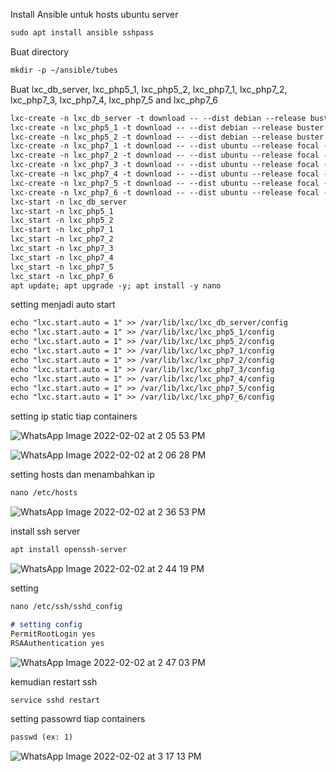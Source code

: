 Install Ansible untuk hosts ubuntu server

```markdown
sudo apt install ansible sshpass
```

Buat directory

```markdown
mkdir -p ~/ansible/tubes
```

Buat lxc_db_server, lxc_php5_1, lxc_php5_2, lxc_php7_1, lxc_php7_2, lxc_php7_3, lxc_php7_4, lxc_php7_5 and lxc_php7_6

```markdown
lxc-create -n lxc_db_server -t download -- --dist debian --release buster --arch amd64 --force-cache --no-validate --server images.linuxcontainers.org
lxc-create -n lxc_php5_1 -t download -- --dist debian --release buster --arch amd64 --force-cache --no-validate --server images.linuxcontainers.org
lxc-create -n lxc_php5_2 -t download -- --dist debian --release buster --arch amd64 --force-cache --no-validate --server images.linuxcontainers.org
lxc-create -n lxc_php7_1 -t download -- --dist ubuntu --release focal --arch amd64 --force-cache --no-validate --server images.linuxcontainers.org
lxc-create -n lxc_php7_2 -t download -- --dist ubuntu --release focal --arch amd64 --force-cache --no-validate --server images.linuxcontainers.org
lxc-create -n lxc_php7_3 -t download -- --dist ubuntu --release focal --arch amd64 --force-cache --no-validate --server images.linuxcontainers.org
lxc-create -n lxc_php7_4 -t download -- --dist ubuntu --release focal --arch amd64 --force-cache --no-validate --server images.linuxcontainers.org
lxc-create -n lxc_php7_5 -t download -- --dist ubuntu --release focal --arch amd64 --force-cache --no-validate --server images.linuxcontainers.org
lxc-create -n lxc_php7_6 -t download -- --dist ubuntu --release focal --arch amd64 --force-cache --no-validate --server images.linuxcontainers.org
lxc-start -n lxc_db_server
lxc-start -n lxc_php5_1 
lxc_start -n lxc_php5_2
lxc-start -n lxc_php7_1 
lxc_start -n lxc_php7_2
lxc_start -n lxc_php7_3
lxc_start -n lxc_php7_4
lxc_start -n lxc_php7_5
lxc_start -n lxc_php7_6
apt update; apt upgrade -y; apt install -y nano
```

setting menjadi auto start

```markdown
echo "lxc.start.auto = 1" >> /var/lib/lxc/lxc_db_server/config
echo "lxc.start.auto = 1" >> /var/lib/lxc/lxc_php5_1/config
echo "lxc.start.auto = 1" >> /var/lib/lxc/lxc_php5_2/config
echo "lxc.start.auto = 1" >> /var/lib/lxc/lxc_php7_1/config
echo "lxc.start.auto = 1" >> /var/lib/lxc/lxc_php7_2/config
echo "lxc.start.auto = 1" >> /var/lib/lxc/lxc_php7_3/config
echo "lxc.start.auto = 1" >> /var/lib/lxc/lxc_php7_4/config
echo "lxc.start.auto = 1" >> /var/lib/lxc/lxc_php7_5/config
echo "lxc.start.auto = 1" >> /var/lib/lxc/lxc_php7_6/config
```

setting ip static tiap containers

![WhatsApp Image 2022-02-02 at 2 05 53 PM](https://user-images.githubusercontent.com/93044506/152105332-dabe174a-41d6-4cec-af4e-4db55ff68411.jpeg)



![WhatsApp Image 2022-02-02 at 2 06 28 PM](https://user-images.githubusercontent.com/93044506/152105340-b93a0ecd-8961-4d67-8854-a2ba16d4a3fb.jpeg)

setting hosts dan menambahkan ip 

```markdown
nano /etc/hosts
```

![WhatsApp Image 2022-02-02 at 2 36 53 PM](https://user-images.githubusercontent.com/93044506/152106000-0d74e4bb-b014-44ed-a079-ee9561d96b87.jpeg)



install ssh server

```markdown
apt install openssh-server
```

![WhatsApp Image 2022-02-02 at 2 44 19 PM](https://user-images.githubusercontent.com/93044506/152106876-d95ebbd1-a4cb-4855-8375-5c0c985c7ed7.jpeg)



setting 

```markdown
nano /etc/ssh/sshd_config

# setting config
PermitRootLogin yes
RSAAuthentication yes
```

![WhatsApp Image 2022-02-02 at 2 47 03 PM](https://user-images.githubusercontent.com/93044506/152106880-1fb76fd1-8146-4a3d-85d6-f8eb3142b053.jpeg)

kemudian restart ssh

```markdown
service sshd restart
```

setting passowrd tiap containers

```markdown
passwd (ex: 1)
```

![WhatsApp Image 2022-02-02 at 3 17 13 PM](https://user-images.githubusercontent.com/93044506/152111406-e25073cd-9d72-4758-9ac3-31f6ad2536c7.jpeg)